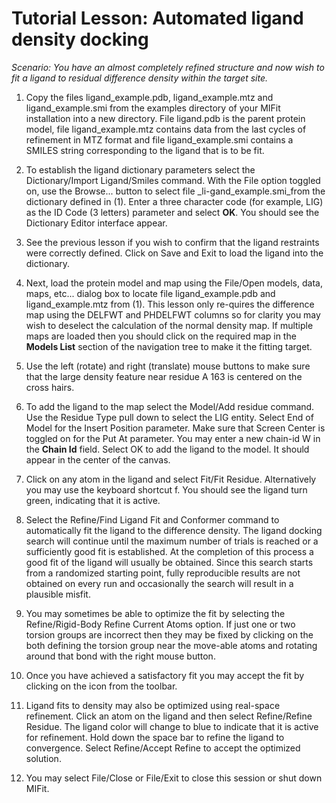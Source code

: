 # Tutorial Lesson: Automated ligand density docking

_Scenario: You have an almost completely refined structure and now wish to fit a ligand to residual difference density within the target site._

1. Copy the files ligand\_example.pdb, ligand\_example.mtz and ligand\_example.smi from the examples directory of your MIFit installation into a new directory. File ligand.pdb is the parent protein model, file ligand\_example.mtz contains data from the last cycles of refinement in MTZ format and file ligand\_example.smi contains a SMILES string corresponding to the ligand that is to be fit.

2. To establish the ligand dictionary parameters select the Dictionary/Import Ligand/Smiles command. With the File option toggled on, use the Browse... button to select file _li-gand\_example.smi_from the dictionary defined in (1). Enter a three character code (for example, LIG) as the ID Code (3 letters) parameter and select **OK**. You should see the Dictionary Editor interface appear.

3. See the previous lesson if you wish to confirm that the ligand restraints were correctly defined. Click on Save and Exit to load the ligand into the dictionary.

4. Next, load the protein model and map using the File/Open models, data, maps, etc... dialog box to locate file ligand\_example.pdb and ligand\_example.mtz from (1). This lesson only re-quires the difference map using the DELFWT and PHDELFWT columns so for clarity you may wish to deselect the calculation of the normal density map. If multiple maps are loaded then you should click on the required map in the **Models List** section of the navigation tree to make it the fitting target.

5. Use the left (rotate) and right (translate) mouse buttons to make sure that the large density feature near residue A 163 is centered on the cross hairs.

6. To add the ligand to the map select the Model/Add residue command. Use the Residue Type pull down to select the LIG entity. Select End of Model for the Insert Position parameter. Make sure that Screen Center is toggled on for the Put At parameter. You may enter a new chain-id W in the **Chain Id** field. Select OK to add the ligand to the model. It should appear in the center of the canvas.

7. Click on any atom in the ligand and select Fit/Fit Residue. Alternatively you may use the keyboard shortcut f. You should see the ligand turn green, indicating that it is active.

8. Select the Refine/Find Ligand Fit and Conformer command to automatically fit the ligand to the difference density. The ligand docking search will continue until the maximum number of trials is reached or a sufficiently good fit is established. At the completion of this process a good fit of the ligand will usually be obtained. Since this search starts from a randomized starting point, fully reproducible results are not obtained on every run and occasionally the search will result in a plausible misfit.

9. You may sometimes be able to optimize the fit by selecting the Refine/Rigid-Body Refine Current Atoms option. If just one or two torsion groups are incorrect then they may be fixed by clicking on the both defining the torsion group near the move-able atoms and rotating around that bond with the right mouse button.

10. Once you have achieved a satisfactory fit you may accept the fit by clicking on the icon from the toolbar.

11. Ligand fits to density may also be optimized using real-space refinement. Click an atom on the ligand and then select Refine/Refine Residue. The ligand color will change to blue to indicate that it is active for refinement. Hold down the space bar to refine the ligand to convergence. Select Refine/Accept Refine to accept the optimized solution.

12. You may select File/Close or File/Exit to close this session or shut down MIFit.